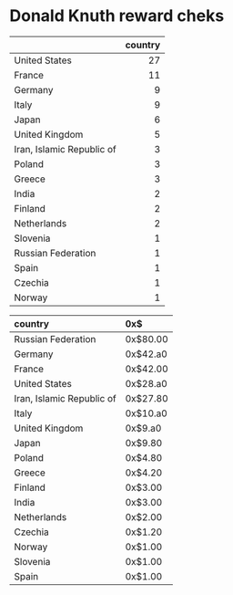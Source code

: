 # Donald Knuth reward cheks

|                           |   country |
|:--------------------------|----------:|
| United States             |        27 |
| France                    |        11 |
| Germany                   |         9 |
| Italy                     |         9 |
| Japan                     |         6 |
| United Kingdom            |         5 |
| Iran, Islamic Republic of |         3 |
| Poland                    |         3 |
| Greece                    |         3 |
| India                     |         2 |
| Finland                   |         2 |
| Netherlands               |         2 |
| Slovenia                  |         1 |
| Russian Federation        |         1 |
| Spain                     |         1 |
| Czechia                   |         1 |
| Norway                    |         1 |

| country                   | 0x$      |
|:--------------------------|:---------|
| Russian Federation        | 0x$80.00 |
| Germany                   | 0x$42.a0 |
| France                    | 0x$42.00 |
| United States             | 0x$28.a0 |
| Iran, Islamic Republic of | 0x$27.80 |
| Italy                     | 0x$10.a0 |
| United Kingdom            | 0x$9.a0  |
| Japan                     | 0x$9.80  |
| Poland                    | 0x$4.80  |
| Greece                    | 0x$4.20  |
| Finland                   | 0x$3.00  |
| India                     | 0x$3.00  |
| Netherlands               | 0x$2.00  |
| Czechia                   | 0x$1.20  |
| Norway                    | 0x$1.00  |
| Slovenia                  | 0x$1.00  |
| Spain                     | 0x$1.00  |